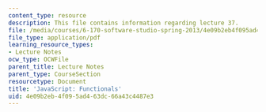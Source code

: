 ```yaml
---
content_type: resource
description: This file contains information regarding lecture 37.
file: /media/courses/6-170-software-studio-spring-2013/4e09b2eb4f095ad463dc66a43c4487e3_MIT6_170S13_37-java-func.pdf
file_type: application/pdf
learning_resource_types:
- Lecture Notes
ocw_type: OCWFile
parent_title: Lecture Notes
parent_type: CourseSection
resourcetype: Document
title: 'JavaScript: Functionals'
uid: 4e09b2eb-4f09-5ad4-63dc-66a43c4487e3
---
```

